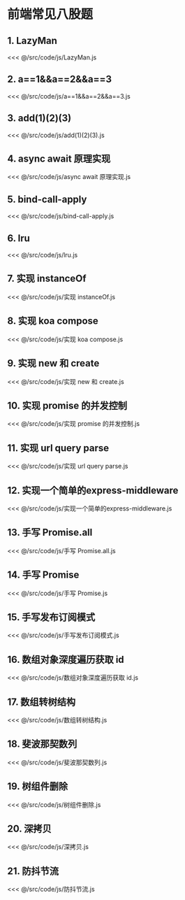 # 前端常见八股题

## 1. LazyMan

<<< @/src/code/js/LazyMan.js

## 2. a==1&&a==2&&a==3

<<< @/src/code/js/a==1&&a==2&&a==3.js

## 3. add(1)(2)(3)

<<< @/src/code/js/add(1)(2)(3).js

## 4. async await 原理实现

<<< @/src/code/js/async await 原理实现.js

## 5. bind-call-apply

<<< @/src/code/js/bind-call-apply.js

## 6. lru

<<< @/src/code/js/lru.js

## 7. 实现 instanceOf

<<< @/src/code/js/实现 instanceOf.js

## 8. 实现 koa compose

<<< @/src/code/js/实现 koa compose.js

## 9. 实现 new 和 create

<<< @/src/code/js/实现 new 和 create.js

## 10. 实现 promise 的并发控制

<<< @/src/code/js/实现 promise 的并发控制.js

## 11. 实现 url query parse

<<< @/src/code/js/实现 url query parse.js

## 12. 实现一个简单的express-middleware

<<< @/src/code/js/实现一个简单的express-middleware.js

## 13. 手写 Promise.all

<<< @/src/code/js/手写 Promise.all.js

## 14. 手写 Promise

<<< @/src/code/js/手写 Promise.js

## 15. 手写发布订阅模式

<<< @/src/code/js/手写发布订阅模式.js

## 16. 数组对象深度遍历获取 id

<<< @/src/code/js/数组对象深度遍历获取 id.js

## 17. 数组转树结构

<<< @/src/code/js/数组转树结构.js

## 18. 斐波那契数列

<<< @/src/code/js/斐波那契数列.js

## 19. 树组件删除

<<< @/src/code/js/树组件删除.js

## 20. 深拷贝

<<< @/src/code/js/深拷贝.js

## 21. 防抖节流

<<< @/src/code/js/防抖节流.js